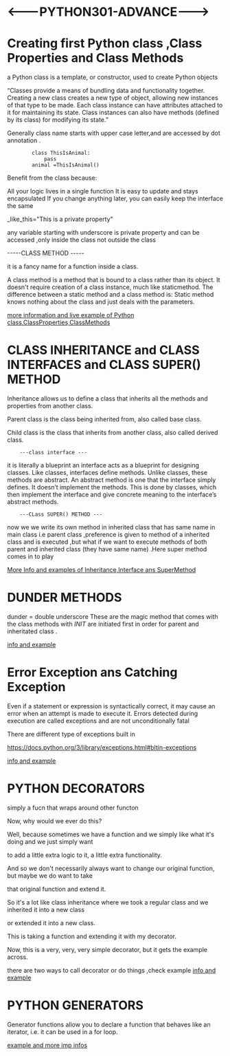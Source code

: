 #               <---PYTHON301-ADVANCE--->

# Creating first Python class ,Class Properties and Class Methods 

a Python class is a template, or constructor, used to create Python objects

“Classes provide a means of bundling data and functionality together. Creating a new class creates a new type of object, allowing new instances of that type to be made. Each class instance can have attributes attached to it for maintaining its state. Class instances can also have methods (defined by its class) for modifying its state.”

Generally class name starts with upper case letter,and are accessed by dot annotation .


            class ThisIsAnimal:
                pass
            animal =ThisIsAnimal()
    
    
Benefit from the class because:

All your logic lives in a single function
It is easy to update and stays encapsulated
If you change anything later, you can easily keep the interface the same

_like_this="This is a private property"

any variable starting with underscore is private property and can be accessed ,only inside the class not outside the class

-----CLASS METHOD -----

it is a fancy name for a function inside a class.

A class method is a method that is bound to a class rather than its object. It doesn't require creation of a class instance, much like staticmethod. The difference between a static method and a class method is: Static method knows nothing about the class and just deals with the parameters.

[more information and live example of Python class,ClassProperties,ClassMethods](first_class.py)

# CLASS INHERITANCE and CLASS INTERFACES and CLASS SUPER() METHOD

Inheritance allows us to define a class that inherits all the methods and properties from another class.

Parent class is the class being inherited from, also called base class.

Child class is the class that inherits from another class, also called derived class.

        ---class interface ---
it is literally a blueprint
an interface acts as a blueprint for designing classes. Like classes, interfaces define methods. Unlike classes, these methods are abstract. An abstract method is one that the interface simply defines. It doesn’t implement the methods. This is done by classes, which then implement the interface and give concrete meaning to the interface’s abstract methods.

        ---CLass SUPER() METHOD ---

 now we we write its own method in inherited class that has same name in main class i.e parent class ,preference is given to method of a inherited class and is executed ,but what if we want to execute methods of both parent and inherited class (they have same name) .Here super method comes in to play 

 [More Info and examples of Inheritance,Interface ans SuperMethod](class_inheritance_n_Supermethod_n_interface.py)

 # DUNDER METHODS 

 dunder = double underscore 
 These are the magic method that comes with the class 
 methods with _INIT_ are initiated first in order for parent and inheritated class .

[info and example](dunder_method.py)

# Error Exception ans Catching Exception

Even if a statement or expression is syntactically correct, it may cause an error when an attempt is made to execute it. Errors detected during execution are called exceptions and are not unconditionally fatal

There are different type of exceptions built in 

https://docs.python.org/3/library/exceptions.html#bltin-exceptions

[info and example](error_exception.py)

# PYTHON DECORATORS 

simply a fucn that wraps around other functon 

Now, why would we ever do this?

Well, because sometimes we have a function and we simply like what it's doing and we just simply want

to add a little extra logic to it, a little extra functionality.

And so we don't necessarily always want to change our original function, but maybe we do want to take

that original function and extend it.

So it's a lot like class inheritance where we took a regular class and we inherited it into a new class

or extended it into a new class.

This is taking a function and extending it with my decorator.

Now, this is a very, very, very simple decorator, but it gets the example across.


there are two ways to call decorator or do things ,check example
[info and example](decorators.py)

# PYTHON GENERATORS 

Generator functions allow you to declare a function that behaves like an iterator, i.e. it can be used in a for loop.

[example and more imp infos](generators.py)